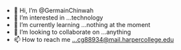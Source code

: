 - 👋 Hi, I’m @GermainChinwah
- 👀 I’m interested in ...technology
- 🌱 I’m currently learning ...nothing at the moment
- 💞️ I’m looking to collaborate on ...anything
- 📫 How to reach me ...cg88934@mail.harpercollege.edu

<!---
GermainChinwah/GermainChinwah is a ✨ special ✨ repository because its `README.md` (this file) appears on your GitHub profile.
You can click the Preview link to take a look at your changes.
--->
